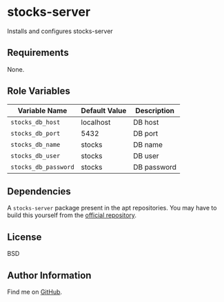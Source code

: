 stocks-server
=========

Installs and configures stocks-server

Requirements
------------

None.

Role Variables
--------------

| Variable Name | Default Value | Description |
--------------- |---------------|--------------
`stocks_db_host` | localhost | DB host
`stocks_db_port` | 5432 | DB port
`stocks_db_name` | stocks | DB name
`stocks_db_user` | stocks | DB user
`stocks_db_password` | stocks | DB password

Dependencies
------------

A `stocks-server` package present in the apt repositories. You may have to build
this yourself from the [official
repository](https://github.com/F1rst-Unicorn/stocks).

License
-------

BSD

Author Information
------------------

Find me on [GitHub](https://github.com/ThreeFx).
